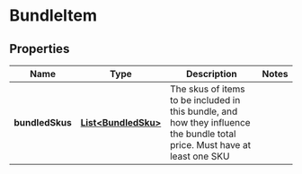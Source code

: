 
# BundleItem

## Properties
Name | Type | Description | Notes
------------ | ------------- | ------------- | -------------
**bundledSkus** | [**List&lt;BundledSku&gt;**](BundledSku.md) | The skus of items to be included in this bundle, and how they influence the bundle total price.  Must have at least one SKU | 



